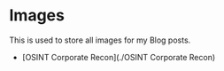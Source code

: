 # Images
This is used to store all images for my Blog posts.
- [OSINT Corporate Recon](./OSINT Corporate Recon)
